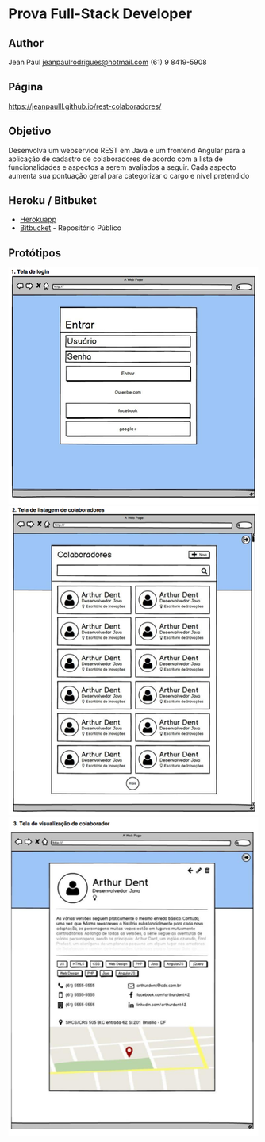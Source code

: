 
# Prova Full-Stack Developer 

## Author
Jean Paul
jeanpaulrodrigues@hotmail.com
(61) 9 8419-5908

## Página
https://jeanpaulll.github.io/rest-colaboradores/ 

## Objetivo
Desenvolva um webservice REST em Java e um frontend Angular para a aplicação de cadastro de colaboradores de acordo com a lista de funcionalidades e aspectos a serem avaliados a seguir. Cada aspecto aumenta sua pontuação geral para categorizar o cargo e nível pretendido

## Heroku / Bitbuket
* [Herokuapp](https://colaboradores.herokuapp.com/login) 
* [Bitbucket](https://bitbucket.org/JeanPaull/rest-colaboradores) - Repositório Público 

## Protótipos
![Protótipo 1](https://raw.githubusercontent.com/JeanPaulll/rest-colaboradores/master/src/assets/colaboradores/Prototipo-1.png)
![Protótipo 2](https://raw.githubusercontent.com/JeanPaulll/rest-colaboradores/master/src/assets/colaboradores/Prototipo-2.png)
![Protótipo 3](https://raw.githubusercontent.com/JeanPaulll/rest-colaboradores/master/src/assets/colaboradores/Prototipo-3.png)



